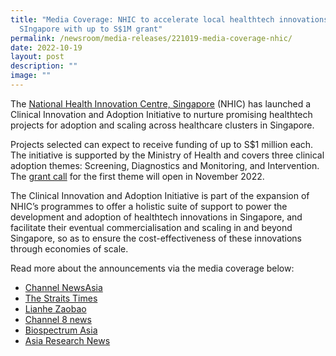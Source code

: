 ```yaml
---
title: "Media Coverage: NHIC to accelerate local healthtech innovations in
  SIngapore with up to S$1M grant"
permalink: /newsroom/media-releases/221019-media-coverage-nhic/
date: 2022-10-19
layout: post
description: ""
image: ""
---
```

The [National Health Innovation Centre, Singapore](https://www.nhic.sg/) (NHIC) has launched a Clinical Innovation and Adoption Initiative to nurture promising healthtech projects for adoption and scaling across healthcare clusters in Singapore.

Projects selected can expect to receive funding of up to S$1 million each. The initiative is supported by the Ministry of Health and covers three clinical adoption themes: Screening, Diagnostics and Monitoring, and Intervention. The [grant call](https://for.sg/i2adopt) for the first theme will open in November 2022.

The Clinical Innovation and Adoption Initiative is part of the expansion of NHIC’s programmes to offer a holistic suite of support to power the development and adoption of healthtech innovations in Singapore, and facilitate their eventual commercialisation and scaling in and beyond Singapore, so as to ensure the cost-effectiveness of these innovations through economies of scale.

Read more about the announcements via the media coverage below:

*   [Channel NewsAsia](https://www.youtube.com/watch?v=y8vlxA9S24k)
*   [The Straits Times](https://www.straitstimes.com/singapore/grant-launched-to-boost-adoption-of-new-health-tech-in-singapore)
*   [Lianhe Zaobao](https://www.zaobao.com.sg/news/singapore/story20221018-1323808)
*   [Channel 8 news](https://www.8world.com/singapore/nhic-innovation-initiative-1946936)
*   [Biospectrum Asia](https://www.biospectrumasia.com/news/26/21255/nhic-to-accelerate-healthtech-innovations-across-healthcare-clusters-in-singapore.html)
*   [Asia Research News](https://www.asiaresearchnews.com/content/launch-new-initiative-accelerate-adoption-healthtech-innovations-across-healthcare-clusters)